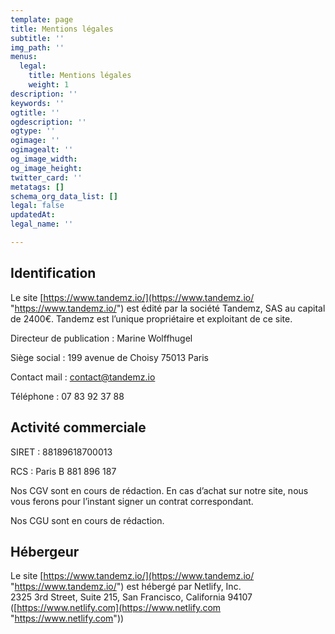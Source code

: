 ```yaml
---
template: page
title: Mentions légales
subtitle: ''
img_path: ''
menus:
  legal:
    title: Mentions légales
    weight: 1
description: ''
keywords: ''
ogtitle: ''
ogdescription: ''
ogtype: ''
ogimage: ''
ogimagealt: ''
og_image_width: 
og_image_height: 
twitter_card: ''
metatags: []
schema_org_data_list: []
legal: false
updatedAt: 
legal_name: ''

---
```

## Identification

Le site [https://www.tandemz.io/](https://www.tandemz.io/ "https://www.tandemz.io/") est édité par la société Tandemz, SAS au capital de 2400€. Tandemz est l’unique propriétaire et exploitant de ce site.

Directeur de publication : Marine Wolffhugel

Siège social : 199 avenue de Choisy 75013 Paris

Contact mail : [contact@tandemz.io](mailto:contact@tandemz.io)

Téléphone : 07 83 92 37 88

## Activité commerciale

SIRET : 88189618700013

RCS : Paris B 881 896 187

Nos CGV sont en cours de rédaction. En cas d’achat sur notre site, nous vous ferons pour l’instant signer un contrat correspondant.

Nos CGU sont en cours de rédaction.

## Hébergeur

Le site [https://www.tandemz.io/](https://www.tandemz.io/ "https://www.tandemz.io/") est hébergé par Netlify, Inc.  
2325 3rd Street, Suite 215, San Francisco, California 94107 ([https://www.netlify.com](https://www.netlify.com "https://www.netlify.com"))
